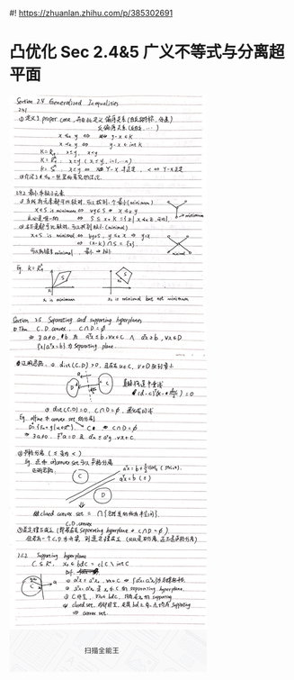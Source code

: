 #! https://zhuanlan.zhihu.com/p/385302691
# 凸优化 Sec 2.4&5 广义不等式与分离超平面
![Sec2_4，5](figures/Sec2_4&5.png)

